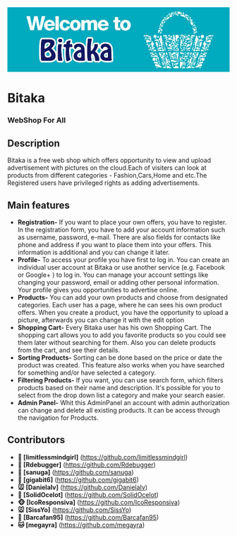 
<img src="Bitaka/Bitaka/Pictures/banner-shop.gif">

# Bitaka
### WebShop For All


## Description

Bitaka is a free web shop which offers opportunity to view and upload advertisement with pictures on the cloud.Each of visiters can look at products from different categories - Fashion,Cars,Home and etc.The Registered users have privileged rights as adding advertisements.


## Main features
* **Registration-** If you want to place your own offers, you have to register. In the registration form, you have to add your account information such as username, password, e-mail. There are also  fields for contacts like phone and address if you want to place them into your offers. This information is additional and you can change it later. 
* **Profile-** To access your profile you have first to log in. You can create an individual user account at Bitaka or use another service (e.g. Facebook or Google+ ) to log in. You can manage your account settings like changing your password, email or adding other personal information.  Your profile gives you opportunities to advertise online.
* **Products-** You can add your own products and choose from designated categories. Each user has a page, where he can sees his own product offers. When you create a product, you have the opportunity to upload a picture, afterwards you can change it with the edit option
* **Shopping Cart-** Every Bitaka user has his own Shopping Cart. The shopping cart allows you to add you favorite products so you could see them later without searching for them. Also you can delete products from the cart, and see their details.
* **Sorting Products-** Sorting can be done based on the price or date the product was created. This feature also works when you have searched for something and/or have selected a category.
* **Filtering Products-** If you want, you can use search form, 
which filters products based on their name and description. It's possible for you to select
 from the drop down list a category and make your search easier.
* **Admin Panel-** Whit this AdminPanel an account with admin authorization can change and delete all existing products. It can be access through the navigation for Products.


## Contributors

* **:panda_face: [limitlessmindgirl]** (https://github.com/limitlessmindgirl)
* **:hamster: [Rdebugger]** (https://github.com/Rdebugger)
* **:dolphin: [sanuga]** (https://github.com/sanuga)
* **:hatched_chick: [gigabit6]** (https://github.com/gigabit6)
* **:mouse: [DanielaIv]** (https://github.com/DanielaIv)
* **:tiger: [SolidOcelot]** (https://github.com/SolidOcelot)
* **:monkey_face: [IcoResponsiva]** (https://github.com/IcoResponsiva)
* **:mouse: [SissYo]** (https://github.com/SissYo)
* **:ghost: [Barcafan95]** (https://github.com/Barcafan95)
* **:cat: [megayra]** (https://github.com/megayra)


